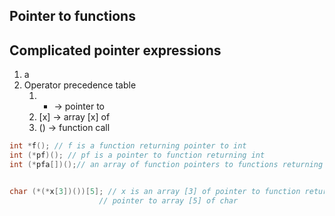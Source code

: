 ## Pointer to functions

## Complicated pointer expressions
1. a
2. Operator precedence table 
	1.  * -> pointer to 
	2. \[x\] -> array \[x\] of 
	3. () -> function call 
```C
int *f(); // f is a function returning pointer to int
int (*pf)(); // pf is a pointer to function returning int
int (*pfa[])();// an array of function pointers to functions returning int


char (*(*x[3])())[5]; // x is an array [3] of pointer to function returning
					// pointer to array [5] of char
```